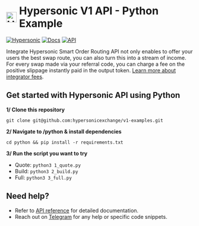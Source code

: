 <h1 align="left" style="display: flex; align-items: center;">
  <img src="https://hypersonic.exchange/brand/logo.svg" alt="Hypersonic" height="28px">
  &nbsp;<span>Hypersonic V1 API - Python Example</span>
</h1>

[![Hypersonic](https://img.shields.io/static/v1?label=&message=Hypersonic&color=grey&logo=ethereum&logoColor=white)](https://hypersonic.exchange)
[![Docs](https://img.shields.io/badge/Docs-%F0%9F%93%84-blue)](https://docs.hypersonic.exchange)
[![API](https://img.shields.io/badge/API-%F0%9F%93%84-green)](https://docs.hypersonic.exchange/api-reference)

Integrate Hypersonic Smart Order Routing API not only enables to offer your users the best swap route, you can also turn this into a stream of income. For every swap made via your referral code, you can charge a fee on the positive slippage instantly paid in the output token. [Learn more about integrator fees](https://docs.hypersonic.exchange/referral).

## Get started with Hypersonic API using Python

**1/ Clone this repository**

`git clone git@github.com:hypersonicexchange/v1-examples.git`

**2/ Navigate to /python & install dependencies**

`cd python && pip install -r requirements.txt`

**3/ Run the script you want to try** 

- Quote: `python3 1_quote.py`
- Build: `python3 2_build.py`
- Full: `python3 3_full.py`

## Need help?

- Refer to [API reference](https://docs.hypersonic.exchange/api-reference) for detailed documentation.
- Reach out on [Telegram](https://t.me/hypersonicexchange) for any help or specific code snippets.